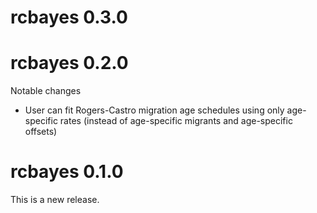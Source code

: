 # rcbayes 0.3.0

# rcbayes 0.2.0

Notable changes 

  - User can fit Rogers-Castro migration age schedules using only age-specific rates (instead of age-specific migrants and age-specific offsets)

# rcbayes 0.1.0

This is a new release.
